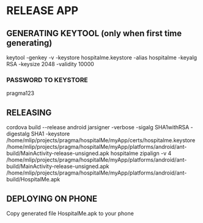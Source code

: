 # RELEASE APP #

## GENERATING KEYTOOL (only when first time generating) ##

keytool -genkey -v -keystore hospitalme.keystore -alias hospitalme -keyalg RSA -keysize 2048 -validity 10000

### PASSWORD TO KEYSTORE ###

pragma123

## RELEASING ##

cordova build --release android
jarsigner -verbose -sigalg SHA1withRSA -digestalg SHA1 -keystore /home/mlip/projects/pragma/hospitalMe/myApp/certs/hospitalme.keystore /home/mlip/projects/pragma/hospitalMe/myApp/platforms/android/ant-build/MainActivity-release-unsigned.apk hospitalme
zipalign -v 4 /home/mlip/projects/pragma/hospitalMe/myApp/platforms/android/ant-build/MainActivity-release-unsigned.apk /home/mlip/projects/pragma/hospitalMe/myApp/platforms/android/ant-build/HospitalMe.apk

## DEPLOYING ON PHONE ##

Copy generated file HospitalMe.apk to your phone
